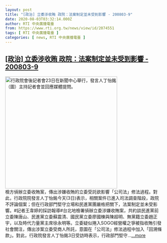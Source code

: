 ```yaml
---
layout: post
title: "[政治] 立委涉收賄 政院：法案制定並未受到影響 - 200803-9"
date: 2020-08-03T03:32:14.000Z
author: RTI 中央廣播電臺
from: https://www.rti.org.tw/news/view/id/2074551
tags: [ RTI 中央廣播電臺 ]
categories: [ news, RTI 中央廣播電臺 ]
---
```

<!--1596425534000-->
[[政治] 立委涉收賄 政院：法案制定並未受到影響 - 200803-9](https://www.rti.org.tw/news/view/id/2074551)
------

<div>
<img src="https://static.rti.org.tw/assets/thumbnails/2020/07/23/20200723000028M.jpg" width="360" alt="行政院會後記者會23日在新聞中心舉行，發言人丁怡銘（圖）主持記者會並回應媒體提問。" title="行政院會後記者會23日在新聞中心舉行，發言人丁怡銘（圖）主持記者會並回應媒體提問。"><br>檢方偵辦立委收賄案，傳出涉嫌收賄的立委受託欲影響「公司法」修法過程。對此，行政院院發言人丁怡銘今天(3日)表示，相關案件已進入司法調查階段，政院不評論個案；但在行政部門堅守立場和民進黨團嚴格把關下，法案制定並未受影響。#記者王韋婷的採訪報導#台北地檢署偵辦立委涉嫌收賄案，共約談民進黨前立委陳唐山、民進黨立委蘇震清、國民黨立委廖國棟與陳超明、無黨籍立委趙正宇，以及時代力量黨主席徐永明等。立委疑似捲入SOGO經營權之爭被指收賄引發社會關注，傳出涉案立委受商人所託，意圖在「公司法」修法過程中加入「回溯條款」。對此，行政院發言人丁怡銘3日受訪時表示，行政部門堅守...<a target="_blank" href="https://www.rti.org.tw/news/view/id/2074551">...more</a>
</div>
